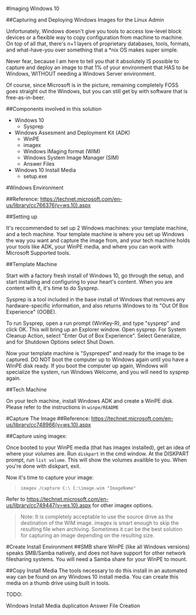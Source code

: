 #Imaging Windows 10

##Capturing and Deploying Windows Images for the Linux Admin

Unfortunately, Windows doesn't give you tools to access low-level block devices or a flexible way to copy configuration from machine to machine. On top of all that, there's n+1 layers of proprietary databases, tools, formats, and what-have-you over something that a *nix OS makes super simple. 

Never fear, because I am here to tell you that it absolutely IS possible to capture and deploy an image to that 1% of your environment that HAS to be Windows, WITHOUT needing a Windows Server environment. 

Of course, since Microsoft is in the picture, remaining completely FOSS goes straight out the Windows, but you can still get by with software that is free-as-in-beer.

##Components involved in this solution
- Windows 10
	- Sysprep
- Windows Assesment and Deployment Kit (ADK)
	- WinPE
	- imagex
	- Windows IMaging format (WIM)
	- Windows System Image Manager (SIM) 
	- Answer Files
- Windows 10 Install Media
	- setup.exe


#Windows Environment

##Reference:
https://technet.microsoft.com/en-us/library/cc766376(v=ws.10).aspx

##Setting up

It's reccommended to set up 2 Windows machines: your template machine, and a tech machine. Your template machine is where you set up Windows the way you want and capture the image from, and your tech machine holds your tools like ADK, your WinPE media, and where you can work with Microsoft Supported tools.

##Template Machine

Start with a factory fresh install of Windows 10, go through the setup, and start installing and configuring to your heart's content. When you are content with it, it's time to do Sysprep.

Sysprep is a tool included in the base install of Windows that removes any hardware-specific information, and also returns Windows to its "Out Of Box Experience" (OOBE).

To run Sysprep, open a run prompt (WinKey-R), and type "sysprep" and click OK. This will bring up an Explorer window. Open sysprep. For System Cleanup Action, select "Enter Out of Box Experience". Select Generalize, and for Shutdown Options select Shut Down.
  
Now your template machine is "Syspreped" and ready for the image to be captured. DO NOT boot the computer up to Windows again until you have a WinPE disk ready. If you boot the computer up again, Windows will specialize the system, run Windows Welcome, and you will need to sysprep again. 

##Tech Machine

On your tech machine, install Windows ADK and create a WinPE disk. Please refer to the instructions in `winpe/README`


#Capture The Image
##Reference:
https://technet.microsoft.com/en-us/library/cc748966(v=ws.10).aspx


##Capture using imagex:

Once booted to your WinPE media (that has imagex installed), get an idea of where your volumes are. Run `diskpart` in the cmd window. At the DISKPART prompt, run `list volume`. This will show the volumes availible to you. When you're done with diskpart, exit. 

Now it's time to capture your image:
>`imagex /capture C:\ C:\image.wim "ImageName"`

Refer to https://technet.microsoft.com/en-us/library/cc749447(v=ws.10).aspx for other imagex options.

>Note:
>It is completely acceptable to use the source drive as the destination of the WIM image. imagex is smart enough to skip the resulting file when archiving. Sometimes it can be the best solution for capturing an image depending on the resulting size.


#Create Install Environment
##SMB share
WinPE (like all Windows versions) speaks SMB/Samba natively, and does not have support for other network filesharing systems. You will need a Samba share for your WinPE to mount.

##Copy Install Media
The tools necessary to do this install in an automated way can be found on any Windows 10 install media. You can create this media on a thumb drive using built in tools.

TODO:

Windows Install Media duplication
Answer File Creation




















